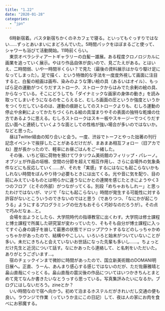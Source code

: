```yaml
---
title: "1.22"
date: "2020-01-28"
categories: 
  - "jpn"
---
```


　6時新宿着。バスタ新宿ちかくのネカフェで寝る。といってもぐっすりではない……ずっとあいまいにまどろんでいた。5時間パックをほぼまるごと使って、シャワーも浴びて活動開始。11時前くらい。  
　東京オペラシティアートギャラリーの白髪一雄展。ある程度クロノロジカルに画業を追っていく展示。やはり作品自体が良いので、見ごたえがある。とはいえ、二時間弱、いや一時間半くらい？で見た（最後の資料展示はかなり駆け足になってしまった）。足で描く、という特徴的な手法を一度度外視して画面に注目すると、白髪の絵画は画布、染みのような薄い絵の具（あるいはオイル）、もっぱら足の運動がつくりだすストローク、ストロークからはみでた余剰の絵の具、からなっている。そこにどうしても「ダイナミックな画家の身体の動き」を読み取ってしまいそうになるのをこらえると、むしろ画面の圧というか強度というかをつくりだしているのは、運動の痕跡としてのストロークよりも、むしろ運動の停止や余剰によってかたちづくられる絵の具溜まりやその表面の独特な乾燥の仕方であるように思える。むしろストロークはスキー板やスキージーでつくりだす広い面へと連続していくような面としての性格が強い場合が多いのではないか。などと思った。  
　昼はTwitter経由の知り合いと会う。一度、渋谷でトーフとやった拙著の刊行記念イベントで挨拶したことがあるだけだが、まあまあ相互フォロー（旧アカでね）歴が長かったので、軽率にお昼ごはんをご一緒した。  
　その後、いちど宿に荷物を預けてワタリウム美術館のフィリップ・パレーノ。オブジェが作品の垣根、空間の分節を超えて相互作用し、さらに会場外の気象条件などにも反応していく……が、それを「実感」するにはなにも起こらないかもしれない時間をぼんやり待つ必要もときには出てくる。光や音に気を配り、目の前にみえているものとは明らかに違うなにかとの連関を感じたときにようやく3つのフロア（とその外部）がつながってくる。別段「めちゃおもしれー」と思ったわけではないが、マジで「なにも起こらない」時間が発生する可能性に対する許容がないとこういうのできないのではと思う（でありつつ、「なにかが起こりうる」ようにするプログラミングの仕方もおそらく巧妙なのだろうが）。その点で巧みだなぁ…と。  
　会場を出ようとしたら、大学院時代の指導教官に出くわす。大学院は修士課程と博士課程で所属した研究室が変わっていたり、そもそも自分が博士課程に入ってすぐ心身の調子を崩して最悪の状態でドロップアウトするなどのしっちゃかめっちゃかがあったので、結構ややこしい。いろいろと始末がついていないことが多い。未だにきちんと会えていないお世話になった先輩も多いし……。ちょっとだけ先生と近況について話す。なにかあったら連絡して、と名刺をいただいた。ありがとうございます…。  
　宿のチェックインまで微妙に時間があったので、国立新美術館のDOMANI明日展へ。正直、うーん、あんまり感心する感じではないのだが、ただ佐藤雅晴と畠山直哉にぐっとくる。畠山直哉の震災後の作品についてはいつかきちんとまとめて見てなんか書きたいなとうっすら思っている。写真集評みたいになるか。ブログにはしないだろう。zineとか？  
　いい時間なので宿へ向かう。初めて泊まるホステルだがきれいだし交通の便も良い。ラウンジで作業（っていうか主にこの日記）して、夜は人の家にお肉を食べにお邪魔する。
